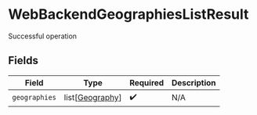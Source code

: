 # WebBackendGeographiesListResult

Successful operation


## Fields

| Field                                               | Type                                                | Required                                            | Description                                         |
| --------------------------------------------------- | --------------------------------------------------- | --------------------------------------------------- | --------------------------------------------------- |
| `geographies`                                       | list[[Geography](../../models/shared/geography.md)] | :heavy_check_mark:                                  | N/A                                                 |